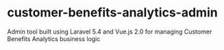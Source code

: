 # customer-benefits-analytics-admin
Admin tool built using Laravel 5.4 and Vue.js 2.0 for managing Customer Benefits Analytics business logic
